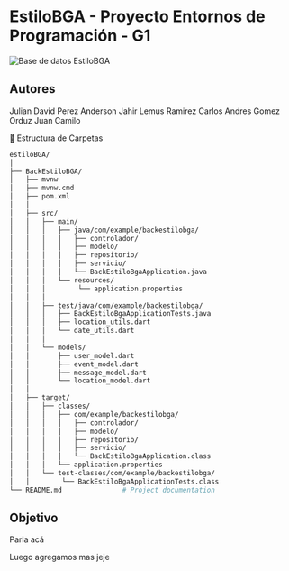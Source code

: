 # EstiloBGA - Proyecto Entornos de Programación - G1

![Base de datos EstiloBGA](https://github.com/user-attachments/assets/8c7b5407-0add-47c7-be8d-e7788c278735)


## Autores

Julian David Perez
Anderson Jahir Lemus Ramirez
Carlos Andres Gomez Orduz
Juan Camilo


📖 Estructura de Carpetas
```sh
estiloBGA/
│
├── BackEstiloBGA/                
│   ├── mvnw           
│   ├── mvnw.cmd          
│   ├── pom.xml 
│   │
│   ├── src/                
│   │   ├── main/
│   │   │   ├── java/com/example/backestilobga/       
│   │   │   │   ├── controlador/   
│   │   │   │   ├── modelo/ 
│   │   │   │   ├── repositorio/ 
│   │   │   │   ├── servicio/
│   │   │   │   └── BackEstiloBgaApplication.java
│   │   │   └── resources/     
│   │   │        └── application.properties    
│   │   │
│   │   ├── test/java/com/example/backestilobga/
│   │   │   ├── BackEstiloBgaApplicationTests.java
│   │   │   ├── location_utils.dart      
│   │   │   └── date_utils.dart         
│   │   │
│   │   └── models/
│   │       ├── user_model.dart          
│   │       ├── event_model.dart        
│   │       ├── message_model.dart       
│   │       └── location_model.dart      
│   │
│   ├── target/           
│   │   ├── classes/
│   │   │   ├── com/example/backestilobga/
│   │   │   │   ├── controlador/   
│   │   │   │   ├── modelo/ 
│   │   │   │   ├── repositorio/ 
│   │   │   │   ├── servicio/
│   │   │   │   └── BackEstiloBgaApplication.class
│   │   │   └── application.properties
│   │   └── test-classes/com/example/backestilobga/
│   │        └── BackEstiloBgaApplicationTests.class
└── README.md               # Project documentation
```
## Objetivo
Parla acá

Luego agregamos mas jeje
